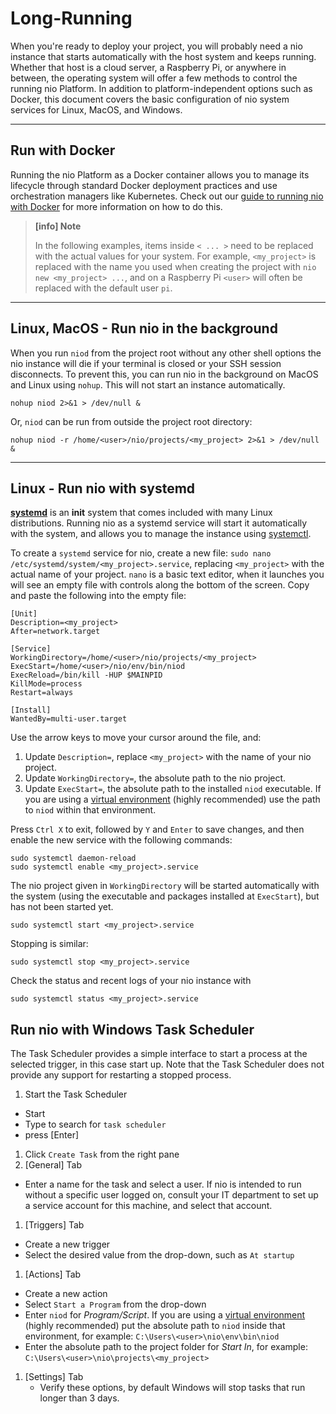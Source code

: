 # Long-Running

When you're ready to deploy your project, you will probably need a nio instance that starts automatically with the host system and keeps running. Whether that host is a cloud server, a Raspberry Pi, or anywhere in between, the operating system will offer a few methods to control the running nio Platform. In addition to platform-independent options such as Docker, this document covers the basic configuration of nio system services for Linux, MacOS, and Windows.

---
## Run with <span class="allow-caps">Docker</span>

Running the nio Platform as a Docker container allows you to manage its lifecycle through standard Docker deployment practices and use orchestration managers like Kubernetes. Check out our [guide to running nio with Docker](/deployment/third-party/docker.md) for more information on how to do this.

>**[info] Note**
>
>In the following examples, items inside `< ... >` need to be replaced with the actual values for your system. For example, `<my_project>` is replaced with the name you used when creating the project with `nio new <my_project> ...`, and on a Raspberry Pi `<user>` will often be replaced with the default user `pi`.

---
## Linux, MacOS - Run nio in the background

When you run `niod` from the project root without any other shell options the nio instance will die if your terminal is closed or your SSH session disconnects. To prevent this, you can run nio in the background on MacOS and Linux using `nohup`. This will not start an instance automatically.

```
nohup niod 2>&1 > /dev/null &
```

Or, `niod` can be run from outside the project root directory:

```
nohup niod -r /home/<user>/nio/projects/<my_project> 2>&1 > /dev/null & 
```

---
## Linux - Run nio with systemd

[**systemd**](https://wiki.debian.org/systemd) is an **init** system that comes included with many Linux distributions. Running nio as a systemd service will start it automatically with the system, and allows you to manage the instance using [systemctl](https://manpages.debian.org/stretch/systemd/systemctl.1.en.html).

To create a `systemd` service for nio, create a new file: `sudo nano /etc/systemd/system/<my_project>.service`, replacing `<my_project>` with the actual name of your project. `nano` is a basic text editor, when it launches you will see an empty file with controls along the bottom of the screen. Copy and paste the following into the empty file:

```
[Unit]
Description=<my_project>
After=network.target

[Service]
WorkingDirectory=/home/<user>/nio/projects/<my_project>
ExecStart=/home/<user>/nio/env/bin/niod
ExecReload=/bin/kill -HUP $MAINPID
KillMode=process
Restart=always

[Install]
WantedBy=multi-user.target
```

Use the arrow keys to move your cursor around the file, and:
1) Update `Description=`, replace `<my_project>` with the name of your nio project.
1) Update `WorkingDirectory=`, the absolute path to the nio project.
1) Update `ExecStart=`, the absolute path to the installed `niod` executable. If you are using a [virtual environment](https://docs.n.io/deployment/best-practices/) (highly recommended) use the path to `niod` within that environment.

Press `Ctrl X` to exit, followed by `Y` and `Enter` to save changes, and then enable the new service with the following commands:

```
sudo systemctl daemon-reload
sudo systemctl enable <my_project>.service
```

The nio project given in `WorkingDirectory` will be started automatically with the system (using the executable and packages installed at `ExecStart`), but has not been started yet.

```
sudo systemctl start <my_project>.service
```

Stopping is similar:
```
sudo systemctl stop <my_project>.service
```

Check the status and recent logs of your nio instance with
```
sudo systemctl status <my_project>.service
```

## Run nio with Windows Task Scheduler

The Task Scheduler provides a simple interface to start a process at the selected trigger, in this case start up. Note that the Task Scheduler does not provide any support for restarting a stopped process.
1. Start the Task Scheduler
  - Start
  - Type to search for `task scheduler`
  - press [Enter]
1. Click `Create Task` from the right pane
1. [General] Tab
  - Enter a name for the task and select a user. If nio is intended to run without a specific user logged on, consult your IT department to set up a service account for this machine, and select that account.
1. [Triggers] Tab
  - Create a new trigger
  - Select the desired value from the drop-down, such as `At startup`
1. [Actions] Tab
  - Create a new action
  - Select `Start a Program` from the drop-down
  - Enter `niod` for *Program/Script*. If you are using a [virtual environment](https://docs.n.io/deployment/best-practices/) (highly recommended) put the absolute path to `niod` inside that environment, for example: `C:\Users\<user>\nio\env\bin\niod`
  - Enter the absolute path to the project folder for *Start In*, for example: `C:\Users\<user>\nio\projects\<my_project>`
1. [Settings] Tab
    - Verify these options, by default Windows will stop tasks that run longer than 3 days.
